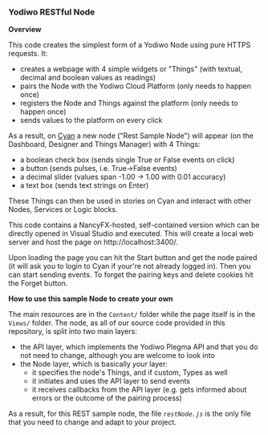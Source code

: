 ### __Yodiwo RESTful Node__

__Overview__

This code creates the simplest form of a Yodiwo Node using pure HTTPS requests. It:
- creates a webpage with 4 simple widgets or "Things" (with textual, decimal and boolean values as readings)
- pairs the Node with the Yodiwo Cloud Platform (only needs to happen once)
- registers the Node and Things against the platform (only needs to happen once)
- sends values to the platform on every click

As a result, on [Cyan](https://cyan.yodiwo.com) a new node ("Rest Sample Node") will appear (on the Dashboard, Designer and Things Manager) with 4 Things:
- a boolean check box (sends single True or False events on click)
- a button (sends pulses, i.e. True->False events)
- a decimal slider (values span -1.00 -> 1.00 with 0.01 accuracy)
- a text box (sends text strings on Enter)

These Things can then be used in stories on Cyan and interact with other Nodes, Services or Logic blocks.

This code contains a NancyFX-hosted, self-contained version which can be directly opened in Visual Studio and executed. This will create a local web server and host the page  on http://localhost:3400/.

Upon loading the page you can hit the Start button and get the node paired (it will ask you to login to Cyan if your're not already logged in). Then you can start sending events. To forget the pairing keys and delete cookies hit the Forget button.

__How to use this sample Node to create your own__

The main resources are in the `Content/` folder while the page itself is in the `Views/` folder. The node, as all of our source code provided in this repository, is split into two main layers:
- the API layer, which implements the Yodiwo Plegma API and that you do not need to change, although you are welcome to look into
- the Node layer, which is basically *your* layer:
    -  it specifies the node's Things, and if custom, Types as well
    -  it initiates and uses the API layer to send events
    -  it receives callbacks from the API layer (e.g. gets informed about errors or the outcome of the pairing process)

As a result, for this REST sample node, the file *`restNode.js`* is the only file that you need to change and adapt to your project.